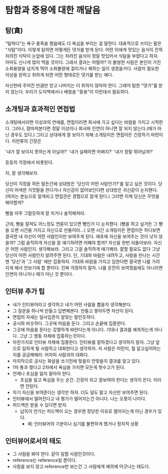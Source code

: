 # 탐함과 중용에 대한 깨달음
## 탐(貪)
"탐하다"는 욕구 충족을 했음에도 더 욕심을 부리는 걸 말한다. 대표적으로 쓰이는 말은 "식탐"이다.
이렇게 탐하면 어떻게든 댓가를 받게 된다.
어떤 이에게 맛있는 음식이 잔뜩 차려진 식탁이 눈앞에 있다.
그는 차려진 음식이 정말 맛있어서 식탐을 부렸다고 하자. 
아마도 신나게 많이 먹을 것이다. 그래서 결과는 어떨까?
이 불쌍한 사람은 본인이 가진 소화용량을 넘치게 먹어 소화불량에 걸리거나 체하는 일이 생겼을거다.
사람이 필요한 이상을 원하고 취하게 되면 어떤 형태로든 댓가를 받는 예다.

자신한테 주어진 만큼만 얻고 나머지는 더 취하지 않아야 한다. 그래야 탐한 "댓가"를 받지 않는다. 
우리가 도덕책에서나 배웠을 "중용"이 이런데서 필요하다.

## 소개팅과 효과적인 면접법

소개팅에서라면 이성과의 연애를, 면접이라면 회사에 가고 싶다는 바람을 가지고 시작한다.
그러나, 잘따져본다면 정말 이성이나 회사와 인연이 아니면 잘 되지 않는다.(때가 아닌 경우도 있다.)
그리고 상대에게 잘 보이기 위해 소개팅이든 면접이든 긴장하기 마련이다. 
이런류의 긴장은 

'내가 잘 보이지 못하는게 아닐까?'
'내가 실패하면 어쩌지?'
'내가 정말 뛰어날까?'

등등의 걱정에서 비롯된다. 

자, 잘 생각해보자. 

당신이 걱정을 하든 말든간에 상대방은 '당신이 어떤 사람인가?'를 알고 싶은 것이다.
당신이 어색한 거짓말을 한다거나 자신감이 없어보인다면 상대방은 귀신같이 눈치챈다.
(여자는 본능으로 알게되고 면접관은 경험으로 알게 된다.)
그러면 이제 당신은 무엇을 해야할까?

뻥을 아주 그럴듯하게 잘 치거나 
솔직해져라.

근데, 뻥을 잘쳐도 어느정도 연륜이 있으면 뻥인거 다 눈치챈다.
(뻥을 하고 싶거든 그 뻥을 오랜 시간을 가지고 자신으로 만들어라...)
오랜 시간 소개팅이든 면접이든 하다보면 결국엔 내 자신이 어떤 사람인지만 보여주게 된다.
애초에 자신을 보여주는 것이 낫지 않을까?
그럼 솔직하게 자신을 잘 얘기하려면 어째야 할까?
자신을 한번 되돌아보라. 자신은 어떤 사람인지. 생각해보라.
그리고 그걸 솔직하게 얘기해라. 잘할 필요도 없다 그냥 당신이 어떤 사람인지 알려주면 된다.
단, 기대와 바람은 내려두고, 사람을 만나는 시간엔 '당신'과 '그 사람' 에만 집중하자.
기대와 바람을 가지고 임한다면 결국엔 나를 가려지게 해서 안보기에 할 뿐이다. 
진짜 걱정하지 말자. 나를 온전히 보여줬음에도 아니라면 인연이 아니거나 때가 아닌 것 뿐이다.


## 인터뷰 추가 팁
* 내가 인터뷰어라고 생각하고 내가 어떤 사람을 뽑을지 생각해본다.
* 그 질문을 하나씩 만들고 답변해본다. 만들고 쌓아두면 자산이 된다.
* 면접의 자세는 일사입혼이 알맞는 말인듯하다.
* 궁시와 비슷하다. 그곳에 마음을 둔다. 그리고 손끝에 집중한다.
* 그곳에 마음을 둔다는 강렬하게 바란다는게 아니다. 기대나 결과를 예측하는게 아니다. 그냥 그 행동 자체에 집중하는것이다.
* 마찬가지로 인터뷰 자체에 집중한다. 인터뷰를 잘하겠다고 생각하지 말자. 그냥 앞으로 일하게 될 사람하고 대화한다고 생각하자. 저 사람은 어떤지, 뭘 알고싶어하는지를 궁금해해라. 어차피 사람과의 대화다.
* 마지막으로 궁사는 화살을 쏘기전에 맞을지 안맞을지 결과를 알고 있다. 
* 1차 통과 했다고 2차에서 욕심을 가지면 모든게 헛수고가 된다. 
* 언제나 초심을 잃지 말아야 한다. 
  + 초심을 잃고 욕심을 두는 순간. 긴장이 되고 잘보여야 한다는 생각이 든다. 이러면 안된다.
* 자기 자신을 보여준다는 생각만 하자. 더도 덜도 말고 자신만 보여주면 된다.
* 인터뷰에서 떨어진다고 내 평가가 떨어지는건 아니다. 나는 오롯이 나이다.
* 피드백은 받을 수 있다면 받자. 
  + 납득이 안가는 피드백이 오는 경우엔 정당한 이유로 떨어지는게 아닌 경우가 있다.
    + 예: 인터뷰어의 기분이나 심기를 불편하게 했거나 정치적 상황

## 인터뷰어로서의 태도

* 그 사람을 봐야 한다. 같이 일할 사람인것이다.
* reference는 reference일 뿐이다. 
* 사람을 보지 않고 reference만 보는건 그 사람에게 예의에 어긋나는 태도다. 



